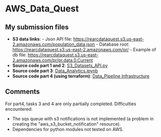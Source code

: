 # AWS_Data_Quest

## My submission files
- **S3 data links**: 
        - Json API file: https://rearcdataquest.s3.us-east-2.amazonaws.com/population_data.json
        - Database root: https://rearcdataquest.s3.us-east-2.amazonaws.com/pr/
        - Example of db file: https://rearcdataquest.s3.us-east-2.amazonaws.com/pr/pr.data.0.Current
- **Source code part 1 and 2**: [S3_Datasets_API.py](https://github.com/JMOriggi/Rearc_data_quest/blob/main/S3_Dataset_API.py)
- **Source code part 3**: [Data_Analytics.ipynb](https://github.com/JMOriggi/Rearc_data_quest/blob/main/Data_Analytics.ipynb) 
- **Source code part 4 (using terraform)**: [Data_Pipeline Infrastructure](https://github.com/JMOriggi/Rearc_data_quest/blob/main/Data_Pipeline_Infrastructure/) 


## Comments
For part4, tasks 3 and 4 are only partially completed.
Difficulties encountered: 
- The sqs queue with s3 notifications is not implemented (a problem in creating the "aws_s3_bucket_notification" resource).
- Dependencies for python modules not tested on AWS.
